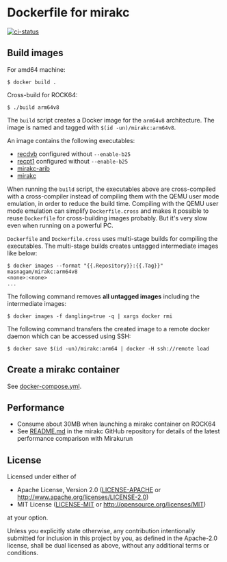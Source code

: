 # Dockerfile for mirakc

[![ci-status](https://github.com/masnagam/docker-mirakc/workflows/Docker/badge.svg)](https://github.com/masnagam/docker-mirakc/actions?workflow=Docker)

## Build images

For amd64 machine:

```console
$ docker build .
```

Cross-build for ROCK64:

```console
$ ./build arm64v8
```

The `build` script creates a Docker image for the `arm64v8` architecture.  The
image is named and tagged with `$(id -un)/mirakc:arm64v8`.

An image contains the following executables:

* [recdvb] configured without `--enable-b25`
* [recpt1] configured without `--enable-b25`
* [mirakc-arib]
* [mirakc]

When running the `build` script, the executables above are cross-compiled with a
cross-compiler instead of compiling them with the QEMU user mode emulation, in
order to reduce the build time.  Compiling with the QEMU user mode emulation can
simplify `Dockerfile.cross` and makes it possible to reuse `Dockerfile` for
cross-building images probably.  But it's very slow even when running on a
powerful PC.

`Dockerfile` and `Dockerfile.cross` uses multi-stage builds for compiling the
executables.  The multi-stage builds creates untagged intermediate images like
below:

```console
$ docker images --format "{{.Repository}}:{{.Tag}}"
masnagam/mirakc:arm64v8
<none>:<none>
...
```

The following command removes **all untagged images** including the intermediate
images:

```console
$ docker images -f dangling=true -q | xargs docker rmi
```

The following command transfers the created image to a remote docker daemon
which can be accessed using SSH:

```console
$ docker save $(id -un)/mirakc:arm64 | docker -H ssh://remote load
```

## Create a mirakc container

See [docker-compose.yml](./docker-compose.yml).

## Performance

* Consume about 30MB when launching a mirakc container on ROCK64
* See [README.md](https://github.com/masnagam/mirakc/blob/master/README.md#performance-comparison)
  in the mirakc GitHub repository for details of the latest performance
  comparison with Mirakurun

## License

Licensed under either of

* Apache License, Version 2.0
  ([LICENSE-APACHE] or http://www.apache.org/licenses/LICENSE-2.0)
* MIT License
  ([LICENSE-MIT] or http://opensource.org/licenses/MIT)

at your option.

Unless you explicitly state otherwise, any contribution intentionally submitted
for inclusion in this project by you, as defined in the Apache-2.0 license,
shall be dual licensed as above, without any additional terms or conditions.

[recdvb]: http://cgi1.plala.or.jp/~sat/?x=entry:entry180805-164428
[recpt1]: https://github.com/stz2012/recpt1
[mirakc-arib]: https://github.com/masnagam/mirakc-arib
[mirakc]: https://github.com/masnagam/mirakc
[LICENSE-APACHE]: ./LICENSE-APACHE
[LICENSE-MIT]: ./LICENSE-MIT
